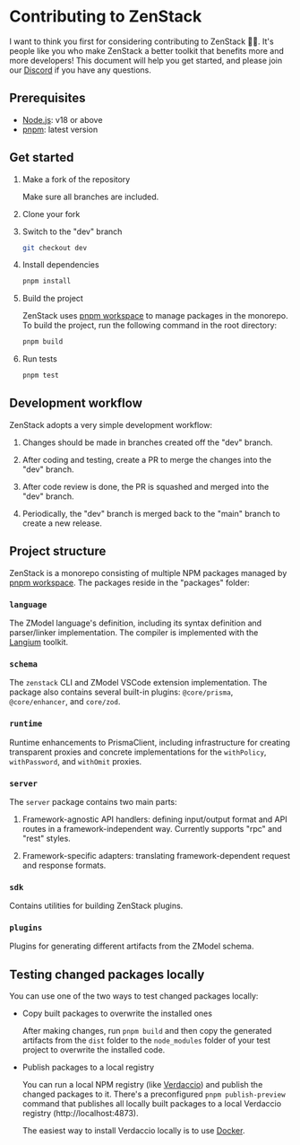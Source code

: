 # Contributing to ZenStack

I want to think you first for considering contributing to ZenStack 🙏🏻. It's people like you who make ZenStack a better toolkit that benefits more and more developers! This document will help you get started, and please join our [Discord](https://discord.gg/Ykhr738dUe) if you have any questions.

## Prerequisites

-   [Node.js](https://nodejs.org/): v18 or above
-   [pnpm](https://pnpm.io/): latest version

## Get started

1. Make a fork of the repository

    Make sure all branches are included.

1. Clone your fork

1. Switch to the "dev" branch

    ```bash
    git checkout dev
    ```

1. Install dependencies

    ```bash
    pnpm install
    ```

1. Build the project

    ZenStack uses [pnpm workspace](https://pnpm.io/workspaces) to manage packages in the monorepo. To build the project, run the following command in the root directory:

    ```bash
    pnpm build
    ```

1. Run tests

    ```bash
    pnpm test
    ```

## Development workflow

ZenStack adopts a very simple development workflow:

1.  Changes should be made in branches created off the "dev" branch.

1.  After coding and testing, create a PR to merge the changes into the "dev" branch.

1.  After code review is done, the PR is squashed and merged into the "dev" branch.

1.  Periodically, the "dev" branch is merged back to the "main" branch to create a new release.

## Project structure

ZenStack is a monorepo consisting of multiple NPM packages managed by [pnpm workspace](https://pnpm.io/workspaces). The packages reside in the "packages" folder:

### `language`

The ZModel language's definition, including its syntax definition and parser/linker implementation. The compiler is implemented with the [Langium](https://github.com/langium/langium) toolkit.

### `schema`

The `zenstack` CLI and ZModel VSCode extension implementation. The package also contains several built-in plugins: `@core/prisma`, `@core/enhancer`, and `core/zod`.

### `runtime`

Runtime enhancements to PrismaClient, including infrastructure for creating transparent proxies and concrete implementations for the `withPolicy`, `withPassword`, and `withOmit` proxies.

### `server`

The `server` package contains two main parts:

1. Framework-agnostic API handlers: defining input/output format and API routes in a framework-independent way. Currently supports "rpc" and "rest" styles.

1. Framework-specific adapters: translating framework-dependent request and response formats.

### `sdk`

Contains utilities for building ZenStack plugins.

### `plugins`

Plugins for generating different artifacts from the ZModel schema.

## Testing changed packages locally

You can use one of the two ways to test changed packages locally:

-   Copy built packages to overwrite the installed ones

    After making changes, run `pnpm build` and then copy the generated artifacts from the `dist` folder to the `node_modules` folder of your test project to overwrite the installed code.

-   Publish packages to a local registry

    You can run a local NPM registry (like [Verdaccio](https://verdaccio.org/)) and publish the changed packages to it. There's a preconfigured `pnpm publish-preview` command that publishes all locally built packages to a local Verdaccio registry (http://localhost:4873).

    The easiest way to install Verdaccio locally is to use [Docker](https://verdaccio.org/docs/docker/).
